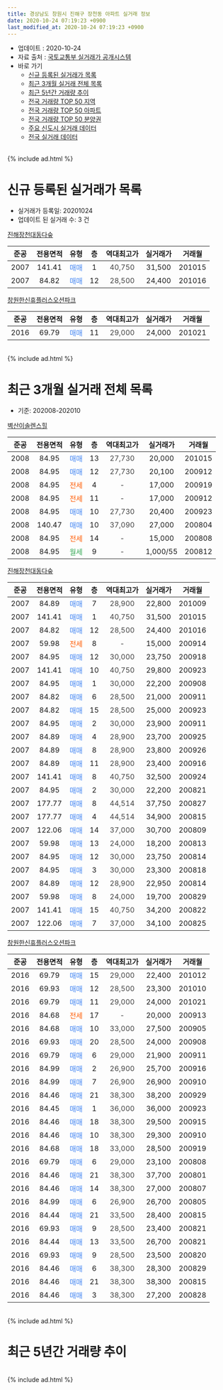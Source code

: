 ```yaml
---
title: 경상남도 창원시 진해구 장천동 아파트 실거래 정보
date: 2020-10-24 07:19:23 +0900
last_modified_at: 2020-10-24 07:19:23 +0900
---
```


* 업데이트 : 2020-10-24
* 자료 출처 : [국토교통부 실거래가 공개시스템](http://rt.molit.go.kr)
* 바로 가기
    * [신규 등록된 실거래가 목록](#신규-등록된-실거래가-목록)
    * [최근 3개월 실거래 전체 목록](#최근-3개월-실거래-전체-목록)
    * [최근 5년간 거래량 추이](#최근-5년간-거래량-추이)
    * [전국 거래량 TOP 50 지역](https://inasie.github.io/apt-trade-info/최근-3개월-전국에서-가장-거래가-많이-발생한-지역)
    * [전국 거래량 TOP 50 아파트](https://inasie.github.io/apt-trade-info/최근-3개월-전국에서-가장-거래가-많이-발생한-아파트)
    * [전국 거래량 TOP 50 분양권](https://inasie.github.io/apt-trade-info/최근-3개월-전국에서-가장-거래가-많이-발생한-분양권)
    * [주요 신도시 실거래 데이터](https://inasie.github.io/apt-trade-info/주요-신도시)
    * [전국 실거래 데이터](https://inasie.github.io/apt-trade-info/전국)
<br>
{% include ad.html %}
<br>

# 신규 등록된 실거래가 목록
* 실거래가 등록일: 20201024
* 업데이트 된 실거래 수: 3 건


[진해장천대동다숲](https://search.naver.com/search.naver?query=%EA%B2%BD%EC%83%81%EB%82%A8%EB%8F%84+%EC%B0%BD%EC%9B%90%EC%8B%9C+%EC%A7%84%ED%95%B4%EA%B5%AC+%EC%9E%A5%EC%B2%9C%EB%8F%99+%EC%A7%84%ED%95%B4%EC%9E%A5%EC%B2%9C%EB%8C%80%EB%8F%99%EB%8B%A4%EC%88%B2)

|준공|전용면적|유형|층|역대최고가|실거래가|거래월|
|:---:|:---:|:---:|:---:|:---:|:---:|:---:|
|2007|141.41|<span style="color:#4285f3">매매</span>|1|<span style="color:#444444">40,750</span>|31,500|201015|
|2007|84.82|<span style="color:#4285f3">매매</span>|12|<span style="color:#444444">28,500</span>|24,400|201016|

[창원한신휴플러스오션파크](https://search.naver.com/search.naver?query=%EA%B2%BD%EC%83%81%EB%82%A8%EB%8F%84+%EC%B0%BD%EC%9B%90%EC%8B%9C+%EC%A7%84%ED%95%B4%EA%B5%AC+%EC%9E%A5%EC%B2%9C%EB%8F%99+%EC%B0%BD%EC%9B%90%ED%95%9C%EC%8B%A0%ED%9C%B4%ED%94%8C%EB%9F%AC%EC%8A%A4%EC%98%A4%EC%85%98%ED%8C%8C%ED%81%AC)

|준공|전용면적|유형|층|역대최고가|실거래가|거래월|
|:---:|:---:|:---:|:---:|:---:|:---:|:---:|
|2016|69.79|<span style="color:#4285f3">매매</span>|11|<span style="color:#444444">29,000</span>|24,000|201021|


<br>
{% include ad.html %}
<br>

# 최근 3개월 실거래 전체 목록
* 기준: 202008-202010


[벽산이솔렌스힐](https://search.naver.com/search.naver?query=%EA%B2%BD%EC%83%81%EB%82%A8%EB%8F%84+%EC%B0%BD%EC%9B%90%EC%8B%9C+%EC%A7%84%ED%95%B4%EA%B5%AC+%EC%9E%A5%EC%B2%9C%EB%8F%99+%EB%B2%BD%EC%82%B0%EC%9D%B4%EC%86%94%EB%A0%8C%EC%8A%A4%ED%9E%90)

|준공|전용면적|유형|층|역대최고가|실거래가|거래월|
|:---:|:---:|:---:|:---:|:---:|:---:|:---:|
|2008|84.95|<span style="color:#4285f3">매매</span>|13|<span style="color:#444444">27,730</span>|20,000|201015|
|2008|84.95|<span style="color:#4285f3">매매</span>|12|<span style="color:#444444">27,730</span>|20,100|200912|
|2008|84.95|<span style="color:#ff5a00">전세</span>|4|<span style="color:#444444">-</span>|17,000|200919|
|2008|84.95|<span style="color:#ff5a00">전세</span>|11|<span style="color:#444444">-</span>|17,000|200912|
|2008|84.95|<span style="color:#4285f3">매매</span>|10|<span style="color:#444444">27,730</span>|20,400|200923|
|2008|140.47|<span style="color:#4285f3">매매</span>|10|<span style="color:#444444">37,090</span>|27,000|200804|
|2008|84.95|<span style="color:#ff5a00">전세</span>|14|<span style="color:#444444">-</span>|15,000|200808|
|2008|84.95|<span style="color:#34a853">월세</span>|9|<span style="color:#444444">-</span>|1,000/55|200812|

[진해장천대동다숲](https://search.naver.com/search.naver?query=%EA%B2%BD%EC%83%81%EB%82%A8%EB%8F%84+%EC%B0%BD%EC%9B%90%EC%8B%9C+%EC%A7%84%ED%95%B4%EA%B5%AC+%EC%9E%A5%EC%B2%9C%EB%8F%99+%EC%A7%84%ED%95%B4%EC%9E%A5%EC%B2%9C%EB%8C%80%EB%8F%99%EB%8B%A4%EC%88%B2)

|준공|전용면적|유형|층|역대최고가|실거래가|거래월|
|:---:|:---:|:---:|:---:|:---:|:---:|:---:|
|2007|84.89|<span style="color:#4285f3">매매</span>|7|<span style="color:#444444">28,900</span>|22,800|201009|
|2007|141.41|<span style="color:#4285f3">매매</span>|1|<span style="color:#444444">40,750</span>|31,500|201015|
|2007|84.82|<span style="color:#4285f3">매매</span>|12|<span style="color:#444444">28,500</span>|24,400|201016|
|2007|59.98|<span style="color:#ff5a00">전세</span>|8|<span style="color:#444444">-</span>|15,000|200914|
|2007|84.95|<span style="color:#4285f3">매매</span>|12|<span style="color:#444444">30,000</span>|23,750|200918|
|2007|141.41|<span style="color:#4285f3">매매</span>|10|<span style="color:#444444">40,750</span>|29,800|200923|
|2007|84.95|<span style="color:#4285f3">매매</span>|1|<span style="color:#444444">30,000</span>|22,200|200908|
|2007|84.82|<span style="color:#4285f3">매매</span>|6|<span style="color:#444444">28,500</span>|21,000|200911|
|2007|84.82|<span style="color:#4285f3">매매</span>|15|<span style="color:#444444">28,500</span>|25,000|200923|
|2007|84.95|<span style="color:#4285f3">매매</span>|2|<span style="color:#444444">30,000</span>|23,900|200911|
|2007|84.89|<span style="color:#4285f3">매매</span>|4|<span style="color:#444444">28,900</span>|23,700|200925|
|2007|84.89|<span style="color:#4285f3">매매</span>|8|<span style="color:#444444">28,900</span>|23,800|200926|
|2007|84.89|<span style="color:#4285f3">매매</span>|11|<span style="color:#444444">28,900</span>|23,400|200916|
|2007|141.41|<span style="color:#4285f3">매매</span>|8|<span style="color:#444444">40,750</span>|32,500|200924|
|2007|84.95|<span style="color:#4285f3">매매</span>|2|<span style="color:#444444">30,000</span>|22,200|200821|
|2007|177.77|<span style="color:#4285f3">매매</span>|8|<span style="color:#444444">44,514</span>|37,750|200827|
|2007|177.77|<span style="color:#4285f3">매매</span>|4|<span style="color:#444444">44,514</span>|34,900|200815|
|2007|122.06|<span style="color:#4285f3">매매</span>|14|<span style="color:#444444">37,000</span>|30,700|200809|
|2007|59.98|<span style="color:#4285f3">매매</span>|13|<span style="color:#444444">24,000</span>|18,200|200813|
|2007|84.95|<span style="color:#4285f3">매매</span>|12|<span style="color:#444444">30,000</span>|23,750|200814|
|2007|84.95|<span style="color:#4285f3">매매</span>|3|<span style="color:#444444">30,000</span>|23,300|200818|
|2007|84.89|<span style="color:#4285f3">매매</span>|12|<span style="color:#444444">28,900</span>|22,950|200814|
|2007|59.98|<span style="color:#4285f3">매매</span>|8|<span style="color:#444444">24,000</span>|19,700|200829|
|2007|141.41|<span style="color:#4285f3">매매</span>|15|<span style="color:#444444">40,750</span>|34,200|200822|
|2007|122.06|<span style="color:#4285f3">매매</span>|7|<span style="color:#444444">37,000</span>|34,100|200825|

[창원한신휴플러스오션파크](https://search.naver.com/search.naver?query=%EA%B2%BD%EC%83%81%EB%82%A8%EB%8F%84+%EC%B0%BD%EC%9B%90%EC%8B%9C+%EC%A7%84%ED%95%B4%EA%B5%AC+%EC%9E%A5%EC%B2%9C%EB%8F%99+%EC%B0%BD%EC%9B%90%ED%95%9C%EC%8B%A0%ED%9C%B4%ED%94%8C%EB%9F%AC%EC%8A%A4%EC%98%A4%EC%85%98%ED%8C%8C%ED%81%AC)

|준공|전용면적|유형|층|역대최고가|실거래가|거래월|
|:---:|:---:|:---:|:---:|:---:|:---:|:---:|
|2016|69.79|<span style="color:#4285f3">매매</span>|15|<span style="color:#444444">29,000</span>|22,400|201012|
|2016|69.93|<span style="color:#4285f3">매매</span>|12|<span style="color:#444444">28,500</span>|23,300|201010|
|2016|69.79|<span style="color:#4285f3">매매</span>|11|<span style="color:#444444">29,000</span>|24,000|201021|
|2016|84.68|<span style="color:#ff5a00">전세</span>|17|<span style="color:#444444">-</span>|20,000|200913|
|2016|84.68|<span style="color:#4285f3">매매</span>|10|<span style="color:#444444">33,000</span>|27,500|200905|
|2016|69.93|<span style="color:#4285f3">매매</span>|20|<span style="color:#444444">28,500</span>|24,000|200908|
|2016|69.79|<span style="color:#4285f3">매매</span>|6|<span style="color:#444444">29,000</span>|21,900|200911|
|2016|84.99|<span style="color:#4285f3">매매</span>|2|<span style="color:#444444">26,900</span>|25,700|200916|
|2016|84.99|<span style="color:#4285f3">매매</span>|7|<span style="color:#444444">26,900</span>|26,900|200910|
|2016|84.46|<span style="color:#4285f3">매매</span>|21|<span style="color:#444444">38,300</span>|38,200|200929|
|2016|84.45|<span style="color:#4285f3">매매</span>|1|<span style="color:#444444">36,000</span>|36,000|200923|
|2016|84.46|<span style="color:#4285f3">매매</span>|18|<span style="color:#444444">38,300</span>|29,500|200915|
|2016|84.46|<span style="color:#4285f3">매매</span>|10|<span style="color:#444444">38,300</span>|29,300|200910|
|2016|84.68|<span style="color:#4285f3">매매</span>|18|<span style="color:#444444">33,000</span>|28,500|200919|
|2016|69.79|<span style="color:#4285f3">매매</span>|6|<span style="color:#444444">29,000</span>|23,100|200808|
|2016|84.46|<span style="color:#4285f3">매매</span>|21|<span style="color:#444444">38,300</span>|37,700|200801|
|2016|84.46|<span style="color:#4285f3">매매</span>|14|<span style="color:#444444">38,300</span>|27,000|200807|
|2016|84.99|<span style="color:#4285f3">매매</span>|6|<span style="color:#444444">26,900</span>|26,700|200805|
|2016|84.44|<span style="color:#4285f3">매매</span>|21|<span style="color:#444444">33,500</span>|28,400|200815|
|2016|69.93|<span style="color:#4285f3">매매</span>|9|<span style="color:#444444">28,500</span>|23,400|200821|
|2016|84.44|<span style="color:#4285f3">매매</span>|13|<span style="color:#444444">33,500</span>|26,700|200821|
|2016|69.93|<span style="color:#4285f3">매매</span>|9|<span style="color:#444444">28,500</span>|23,500|200820|
|2016|84.46|<span style="color:#4285f3">매매</span>|6|<span style="color:#444444">38,300</span>|28,300|200829|
|2016|84.46|<span style="color:#4285f3">매매</span>|21|<span style="color:#444444">38,300</span>|38,300|200815|
|2016|84.46|<span style="color:#4285f3">매매</span>|3|<span style="color:#444444">38,300</span>|27,200|200828|


<br>
{% include ad.html %}
<br>

# 최근 5년간 거래량 추이


<div style="width:100%;">
    <canvas id="deal_progress" height="200"></canvas>
</div>

<script>
new Chart(document.getElementById("deal_progress"), {
    type: 'line',
    data: {
        labels: ['201510','201511','201512','201601','201602','201603','201604','201605','201606','201607','201608','201609','201610','201611','201612','201701','201702','201703','201704','201705','201706','201707','201708','201709','201710','201711','201712','201801','201802','201803','201804','201805','201806','201807','201808','201809','201810','201811','201812','201901','201902','201903','201904','201905','201906','201907','201908','201909','201910','201911','201912','202001','202002','202003','202004','202005','202006','202007','202008','202009','202010'],
        datasets: [{
            label: '매매',
            pointRadius: 1,
            data: [11, 8, 8, 4, 4, 4, 6, 3, 4, 12, 8, 17, 9, 8, 11, 2, 9, 3, 2, 5, 12, 7, 14, 8, 5, 9, 6, 12, 7, 9, 9, 4, 6, 8, 4, 12, 12, 6, 5, 10, 10, 11, 11, 8, 18, 14, 7, 16, 14, 21, 27, 14, 25, 9, 19, 26, 35, 24, 23, 22, 7],
            borderColor: "rgba(255, 201, 14, 1)",
            backgroundColor: "rgba(255, 201, 14, 0.5)",
            fill: false,
            lineTension: 0
        },{
            label: '전월세',
            pointRadius: 1,
            data: [5, 9, 4, 5, 12, 18, 24, 42, 38, 41, 25, 12, 11, 8, 2, 10, 4, 5, 4, 7, 6, 4, 6, 6, 7, 8, 10, 11, 17, 17, 18, 23, 19, 18, 12, 14, 11, 9, 6, 7, 12, 10, 5, 8, 8, 8, 6, 6, 8, 12, 8, 7, 13, 6, 8, 6, 11, 9, 2, 4, 0],
            borderColor: "rgba(0, 141, 185, 1)",
            backgroundColor: "rgba(0, 141, 185, 0.5)",
            fill: false,
            lineTension: 0
        }
        ]
    },
    options: {
        responsive: true,
        title: {
            display: false
        },
        tooltips: {
            mode: 'index',
            intersect: false
        },
        hover: {
            mode: 'nearest',
            intersect: true
        },
        scales: {
            xAxes: [{
                display: true,
                scaleLabel: {
                    display: true,
                    labelString: '년/월'
                }
            }],
            yAxes: [{
                display: true,
                ticks: {
                    suggestedMin: 0,
                },
                scaleLabel: {
                    display: true,
                    labelString: '실거래 수'
                }
            }]
        }
    }
});

</script>


<br>
{% include ad.html %}
<br>

